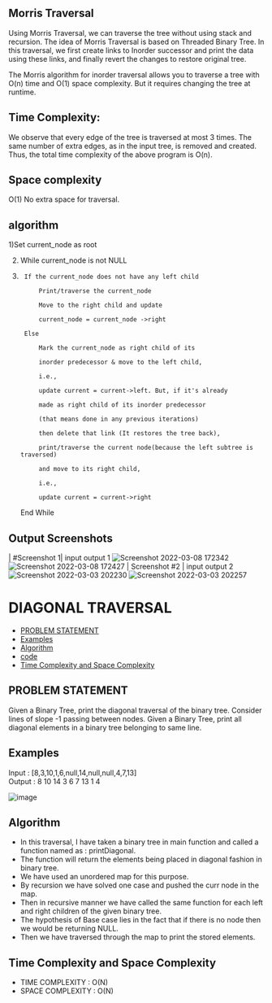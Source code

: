 ## Morris Traversal
Using Morris Traversal, we can traverse the tree without using stack and recursion. The idea of Morris Traversal is based on Threaded Binary Tree. In this traversal, we first create links to Inorder successor and print the data using these links, and finally revert the changes to restore original tree. 

The Morris algorithm for inorder traversal allows you to traverse a tree with O(n) time and O(1) space complexity. But it requires changing the tree at runtime.
## Time Complexity:
We observe that every edge of the tree is traversed at most 3 times. The same number of extra edges, as in the input tree, is removed and created. Thus, the total time complexity of the above program is O(n).
## Space complexity 
O(1)  No extra space for traversal.

## algorithm
1)Set current_node as root 

2)  While current_node is not NULL
3)  
        If the current_node does not have any left child
        
            Print/traverse the current_node
            
            Move to the right child and update 
            
            current_node = current_node ->right
            
        Else
        
            Mark the current_node as right child of its 
            
            inorder predecessor & move to the left child, 
            
            i.e., 
            
            update current = current->left. But, if it's already 
            
            made as right child of its inorder predecessor 
            
            (that means done in any previous iterations) 
            
            then delete that link (It restores the tree back), 
            
            print/traverse the current node(because the left subtree is traversed)
            
            and move to its right child, 
            
            i.e., 
            
            update current = current->right  
            
    End While

## Output Screenshots
| #Screenshot 1|
input output 1
![Screenshot 2022-03-08 172342](https://user-images.githubusercontent.com/78430607/157233621-1e25b74d-05e7-4b57-9586-7852b6ace4cf.png)
![Screenshot 2022-03-08 172427](https://user-images.githubusercontent.com/78430607/157233639-ab9b9271-5348-46f0-8514-f1ab629d2634.png)
| Screenshot #2  |
input output 2
![Screenshot 2022-03-03 202230](https://user-images.githubusercontent.com/78430607/156589622-279cf956-58e5-4672-9d8e-1187201d38ab.png)
![Screenshot 2022-03-03 202257](https://user-images.githubusercontent.com/78430607/156589641-7dfd9e98-c523-4375-b39a-07127f84720b.png)


# DIAGONAL TRAVERSAL 
- [PROBLEM STATEMENT](#problem-statement)
- [Examples](#examples)
- [Algorithm](#algorithm)
- [code](https://github.com/utkarsh006/LearnCPP/blob/Diagonal_Traversal/T-Tree/T-TreeTraversals/DiagonalTraversal.cpp)
- [Time Complexity and Space Complexity](#time-complexity-and-space-complexity)

## PROBLEM STATEMENT

Given a Binary Tree, print the diagonal traversal of the binary tree.
Consider lines of slope -1 passing between nodes. Given a Binary Tree, print all diagonal elements in a binary tree belonging to same line.

## Examples
Input : [8,3,10,1,6,null,14,null,null,4,7,13]  
Output : 8 10 14 3 6 7 13 1 4

![image](https://user-images.githubusercontent.com/94545831/166156380-641fabe7-f553-4936-888f-70dc68dfafd4.png)

## Algorithm
- In this traversal, I have taken a binary tree in main function and called a function named as : printDiagonal.
- The function will return the elements being placed in diagonal fashion in binary tree.
- We have used an unordered map for this purpose.
- By recursion we have solved one case and pushed the curr node in the map.
- Then in recursive manner we have called the same function for each left and right children of the given binary tree.
- The hypothesis of Base case lies in the fact that if there is no node then we would be returning NULL.
- Then we have traversed through the map to print the stored elements.

## Time Complexity and Space Complexity
- TIME COMPLEXITY : O(N)
- SPACE COMPLEXITY : O(N)
